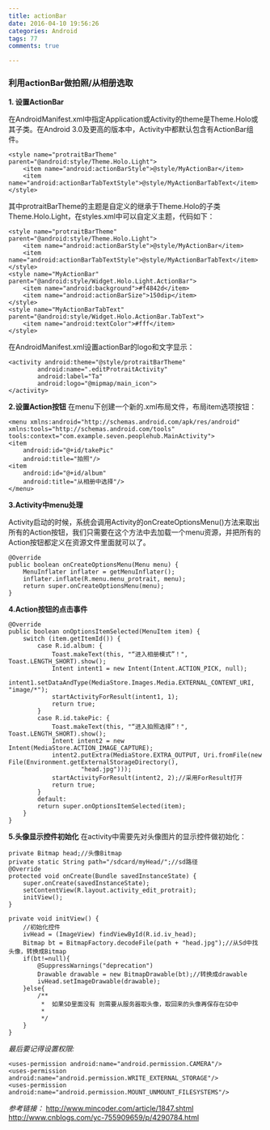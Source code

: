 ```yaml
---
title: actionBar
date: 2016-04-10 19:56:26
categories: Android
tags: 77
comments: true

---
```

### 利用actionBar做拍照/从相册选取
**1. 设置ActionBar**

在AndroidManifest.xml中指定Application或Activity的theme是Theme.Holo或其子类。在Android 3.0及更高的版本中，Activity中都默认包含有ActionBar组件。

    <style name="protraitBarTheme" parent="@android:style/Theme.Holo.Light">
        <item name="android:actionBarStyle">@style/MyActionBar</item>
        <item name="android:actionBarTabTextStyle">@style/MyActionBarTabText</item>
    </style>
其中protraitBarTheme的主题是自定义的继承于Theme.Holo的子类Theme.Holo.Light，在styles.xml中可以自定义主题，代码如下：   

    <style name="protraitBarTheme" parent="@android:style/Theme.Holo.Light">
        <item name="android:actionBarStyle">@style/MyActionBar</item>
        <item name="android:actionBarTabTextStyle">@style/MyActionBarTabText</item>
    </style>
    <style name="MyActionBar" parent="@android:style/Widget.Holo.Light.ActionBar">
        <item name="android:background">#f4842d</item>
        <item name="android:actionBarSize">150dip</item>
    </style>
    <style name="MyActionBarTabText" parent="@android:style/Widget.Holo.ActionBar.TabText">
        <item name="android:textColor">#fff</item>
    </style>
    
    
 在AndroidManifest.xml设置actionBar的logo和文字显示：
 
    <activity android:theme="@style/protraitBarTheme"
            android:name=".editProtraitActivity"
            android:label="Ta"
            android:logo="@mipmap/main_icon">
    </activity>
     
**2.设置Action按钮**
在menu下创建一个新的.xml布局文件，布局item选项按钮：

    <menu xmlns:android="http://schemas.android.com/apk/res/android"
    xmlns:tools="http://schemas.android.com/tools"
    tools:context="com.example.seven.peoplehub.MainActivity">
    <item
        android:id="@+id/takePic"
        android:title="拍照"/>
    <item
        android:id="@+id/album"
        android:title="从相册中选择"/>
    </menu>
  
  
**3.Activity中menu处理**

  Activity启动的时候，系统会调用Activity的onCreateOptionsMenu()方法来取出所有的Action按钮，我们只需要在这个方法中去加载一个menu资源，并把所有的Action按钮都定义在资源文件里面就可以了。
  
  
    @Override
    public boolean onCreateOptionsMenu(Menu menu) {
        MenuInflater inflater = getMenuInflater();
        inflater.inflate(R.menu.menu_protrait, menu);
        return super.onCreateOptionsMenu(menu);
    }

**4.Action按钮的点击事件**

    @Override
    public boolean onOptionsItemSelected(MenuItem item) {
        switch (item.getItemId()) {
            case R.id.album: {
                Toast.makeText(this, "“进入相册模式”！", Toast.LENGTH_SHORT).show();
                Intent intent1 = new Intent(Intent.ACTION_PICK, null);
                intent1.setDataAndType(MediaStore.Images.Media.EXTERNAL_CONTENT_URI, "image/*");
                startActivityForResult(intent1, 1);
                return true;
            }
            case R.id.takePic: {
                Toast.makeText(this, "“进入拍照选择”！", Toast.LENGTH_SHORT).show();
                Intent intent2 = new Intent(MediaStore.ACTION_IMAGE_CAPTURE);
                intent2.putExtra(MediaStore.EXTRA_OUTPUT, Uri.fromFile(new File(Environment.getExternalStorageDirectory(),
                        "head.jpg")));
                startActivityForResult(intent2, 2);//采用ForResult打开
                return true;
            }
            default:
            return super.onOptionsItemSelected(item);
        }
    }
    
**5.头像显示控件初始化**
在activity中需要先对头像图片的显示控件做初始化：

    private Bitmap head;//头像Bitmap
    private static String path="/sdcard/myHead/";//sd路径
    @Override
    protected void onCreate(Bundle savedInstanceState) {
        super.onCreate(savedInstanceState);
        setContentView(R.layout.activity_edit_protrait);
        initView();
    }

    private void initView() {
        //初始化控件
        ivHead = (ImageView) findViewById(R.id.iv_head);
        Bitmap bt = BitmapFactory.decodeFile(path + "head.jpg");//从Sd中找头像，转换成Bitmap
        if(bt!=null){
            @SuppressWarnings("deprecation")
            Drawable drawable = new BitmapDrawable(bt);//转换成drawable
            ivHead.setImageDrawable(drawable);
        }else{
            /**
             *	如果SD里面没有 则需要从服务器取头像，取回来的头像再保存在SD中
             *
             */
        }
    }
    
 *最后要记得设置权限:*
 
    <uses-permission android:name="android.permission.CAMERA"/>
    <uses-permission android:name="android.permission.WRITE_EXTERNAL_STORAGE"/>
    <uses-permission android:name="android.permission.MOUNT_UNMOUNT_FILESYSTEMS"/>
    
 *参考链接：*
 http://www.mincoder.com/article/1847.shtml
 http://www.cnblogs.com/yc-755909659/p/4290784.html
